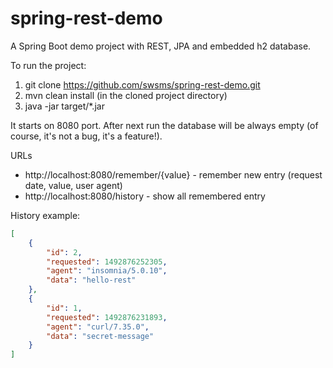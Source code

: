 # spring-rest-demo
A Spring Boot demo project with REST, JPA and embedded h2 database.

To run the project:
1) git clone https://github.com/swsms/spring-rest-demo.git
2) mvn clean install (in the cloned project directory)
3) java -jar target/*.jar

It starts on 8080 port. 
After next run the database will be always empty (of course, it's not a bug, it's a feature!).

URLs
- http://localhost:8080/remember/{value} - remember new entry (request date, value, user agent)
- http://localhost:8080/history - show all remembered entry

History example:
```json
[
	{
		"id": 2,
		"requested": 1492876252305,
		"agent": "insomnia/5.0.10",
		"data": "hello-rest"
	},
	{
		"id": 1,
		"requested": 1492876231893,
		"agent": "curl/7.35.0",
		"data": "secret-message"
	}
]
```
